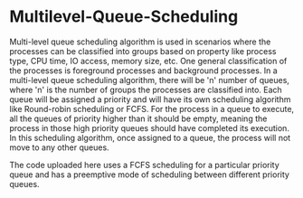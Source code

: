 # Multilevel-Queue-Scheduling
Multi-level queue scheduling algorithm is used in scenarios where the processes can be classified into groups based on property like process type, CPU time, IO access, memory size, etc. One general classification of the processes is foreground processes and background processes. In a multi-level queue scheduling algorithm, there will be 'n' number of queues, where 'n' is the number of groups the processes are classified into. Each queue will be assigned a priority and will have its own scheduling algorithm like Round-robin scheduling or FCFS. For the process in a queue to execute, all the queues of priority higher than it should be empty, meaning the process in those high priority queues should have completed its execution. In this scheduling algorithm, once assigned to a queue, the process will not move to any other queues. 

The code uploaded here uses a FCFS scheduling for a particular priority queue and has a preemptive mode of scheduling between different priority queues.

